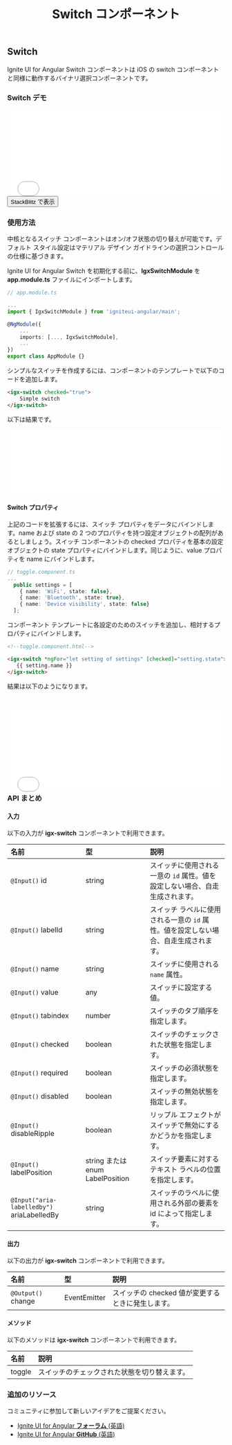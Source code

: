 ﻿---
title: Switch コンポーネント
_description: Ignite UI for Angular Switch コンポーネントはアプリケーションにバイナリ有効/無効または true/false のデータ入力関数を追加します。
_keywords: Ignite UI for Angular, UI コントロール, Angular ウィジェット, web ウィジェット, UI ウィジェット, Angular, ネイティブ Angular コンポーネント スィート, ネイティブ Angular コントロール, ネイティブ Angular コンポーネント ライブラリ, Angular Switch コンポーネント, Angular Switch コントロール
_language: ja
---

## Switch

<p class="highlight">Ignite UI for Angular Switch コンポーネントは iOS の switch コンポーネントと同様に動作するバイナリ選択コンポーネントです。</p>
<div class="divider"></div>

### Switch デモ

<div class="sample-container loading" style="height:200px">
    <iframe id="form-elements-sample-iframe" src='{environment:demosBaseUrl}/switch-sample-2' width="100%" height="100%" seamless frameBorder="0" onload="onSampleIframeContentLoaded(this);"></iframe>
</div>
<div>
<button data-localize="stackblitz" class="stackblitz-btn" data-iframe-id="form-elements-sample-iframe" data-demos-base-url="{environment:demosBaseUrl}">StackBlitz で表示</button>
</div>
<div class="divider--half"></div>

### 使用方法

中核となるスイッチ コンポーネントはオン/オフ状態の切り替えが可能です。デフォルト スタイル設定はマテリアル デザイン ガイドラインの選択コントロールの仕様に基づきます。

Ignite UI for Angular Switch を初期化する前に、**IgxSwitchModule** を **app.module.ts** ファイルにインポートします。

```typescript
// app.module.ts

...
import { IgxSwitchModule } from 'igniteui-angular/main';

@NgModule({
    ...
    imports: [..., IgxSwitchModule],
    ...
})
export class AppModule {}
```

シンプルなスイッチを作成するには、コンポーネントのテンプレートで以下のコードを追加します。

```html
<igx-switch checked="true">
    Simple switch
</igx-switch>
```

以下は結果です。

<div class="sample-container" style="height: 150px">
<iframe src='{environment:demosBaseUrl}/switch-sample-1' width="100%" height="100%" seamless frameBorder="0"></iframe>
</div>

#### Switch プロパティ

上記のコードを拡張するには、スイッチ プロパティをデータにバインドします。name および state の 2 つのプロパティを持つ設定オブジェクトの配列があるとしましょう。スイッチ コンポーネントの checked プロパティを基本の設定オブジェクトの state プロパティにバインドします。同じように、value プロパティを name にバインドします。

```typescript
// toggle.component.ts
...
  public settings = [
    { name: 'WiFi', state: false},
    { name: 'Bluetooth', state: true},
    { name: 'Device visibility', state: false}
  ];

```

コンポーネント テンプレートに各設定のためのスイッチを追加し、相対するプロパティにバインドします。

```html
<!--toggle.component.html-->

<igx-switch *ngFor="let setting of settings" [checked]="setting.state">
   {{ setting.name }}
</igx-switch>
```

結果は以下のようになります。

<div class="sample-container" style="height: 200px">
　　　　<iframe src='{environment:demosBaseUrl}/switch-sample-2' width="100%" height="100%" seamless frameBorder="0"></iframe>
</div>

### API まとめ

#### 入力

以下の入力が **igx-switch** コンポーネントで利用できます。

| 名前 | 型 | 説明 |
| :--- | :--- | :--- |
| `@Input()` id |   string   | スイッチに使用される一意の `id` 属性。値を設定しない場合、自走生成されます。 |
| `@Input()` labelId |    string   | スイッチ ラベルに使用される一意の `id` 属性。値を設定しない場合、自走生成されます。 |
| `@Input()` name |  string | スイッチに使用される `name` 属性。 |
| `@Input()` value | any | スイッチに設定する値。 |
| `@Input()` tabindex | number | スイッチのタブ順序を指定します。 |
| `@Input()` checked | boolean | スイッチのチェックされた状態を指定します。 |
| `@Input()` required | boolean | スイッチの必須状態を指定します。 |
| `@Input()` disabled | boolean | スイッチの無効状態を指定します。 |
| `@Input()` disableRipple | boolean | リップル エフェクトがスイッチで無効にするかどうかを指定します。 |
| `@Input()` labelPosition | string または enum LabelPosition | スイッチ要素に対するテキスト ラベルの位置を指定します。 |
| `@Input("aria-labelledby")` ariaLabelledBy | string | スイッチのラベルに使用される外部の要素を id によって指定します。 |

<div class="divider"></div>

#### 出力

以下の出力が **igx-switch** コンポーネントで利用できます。

| 名前 | 型 | 説明 |
| :--- | :--- | :--- |
| `@Output()` change | EventEmitter<IChangeCheckboxEventArgs> | スイッチの checked 値が変更するときに発生します。 |
<div class="divider"></div>

#### メソッド

以下のメソッドは **igx-switch** コンポーネントで利用できます。

| 名前 | 説明 |
| :--- | :--- |
| toggle | スイッチのチェックされた状態を切り替えます。 |
<div class="divider"></div>

### 追加のリソース

<div class="divider--half"></div>
コミュニティに参加して新しいアイデアをご提案ください。

* [Ignite UI for Angular **フォーラム** (英語)](https://www.infragistics.com/community/forums/f/ignite-ui-for-angular)
* [Ignite UI for Angular **GitHub** (英語)](https://github.com/IgniteUI/igniteui-angular)

